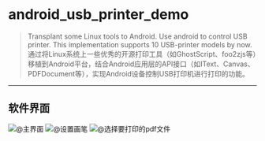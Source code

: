 # android_usb_printer_demo

> Transplant some Linux tools to Android. Use android to control USB printer. This implementation supports 10 USB-printer models by now. 
通过将Linux系统上一些优秀的开源打印工具（如GhostScript、foo2zjs等）移植到Android平台，结合Android应用层的API接口（如IText、Canvas、PDFDocument等），实现Android设备控制USB打印机进行打印的功能。

------------
## 软件界面


![@主界面](http://images.cnblogs.com/cnblogs_com/Leon-Yan/1005419/o_index2.png)
![@设置画笔](http://images2015.cnblogs.com/blog/993269/201705/993269-20170519182241728-1547820772.png)
![@选择要打印的pdf文件](http://images2015.cnblogs.com/blog/993269/201705/993269-20170519182317838-75209070.png)
